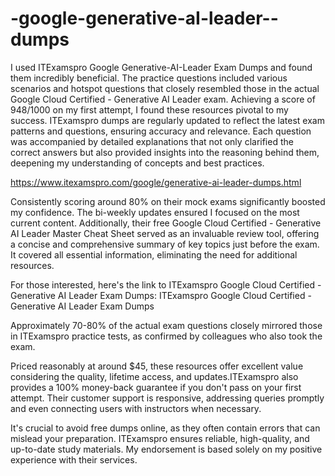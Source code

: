 # -google-generative-aI-leader--dumps
  I used ITExamspro Google Generative-AI-Leader Exam Dumps and found them incredibly beneficial. The practice questions included various scenarios and hotspot questions that closely resembled those in the actual Google Cloud Certified - Generative AI Leader exam. Achieving a score of 948/1000 on my first attempt, I found these resources pivotal to my success. ITExamspro dumps are regularly updated to reflect the latest exam patterns and questions, ensuring accuracy and relevance. Each question was accompanied by detailed explanations that not only clarified the correct answers but also provided insights into the reasoning behind them, deepening my understanding of  concepts and best practices.

  https://www.itexamspro.com/google/generative-ai-leader-dumps.html

  Consistently scoring around 80% on their mock exams significantly boosted my confidence. The bi-weekly updates ensured I focused on the most current content. Additionally, their free Google Cloud Certified - Generative AI Leader Master Cheat Sheet served as an invaluable review tool, offering a concise and comprehensive summary of key topics just before the exam. It covered all essential information, eliminating the need for additional resources.

For those interested, here's the link to ITExamspro Google Cloud Certified - Generative AI Leader Exam Dumps: ITExamspro Google Cloud Certified - Generative AI Leader Exam Dumps

Approximately 70-80% of the actual exam questions closely mirrored those in ITExamspro practice tests, as confirmed by colleagues who also took the exam.

Priced reasonably at around $45, these resources offer excellent value considering the quality, lifetime access, and updates.ITExamspro also provides a 100% money-back guarantee if you don't pass on your first attempt. Their customer support is responsive, addressing queries promptly and even connecting users with instructors when necessary.

It's crucial to avoid free dumps online, as they often contain errors that can mislead your preparation. ITExamspro ensures reliable, high-quality, and up-to-date study materials. My endorsement is based solely on my positive experience with their services.

